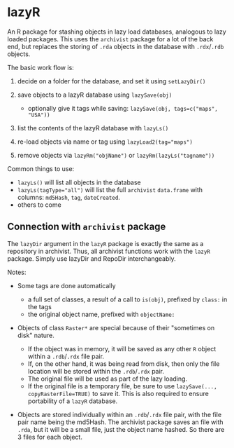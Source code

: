 # lazyR

An R package for stashing objects in lazy load databases, analogous to lazy loaded packages.
This uses the `archivist` package for a lot of the back end, but replaces the storing of `.rda` objects in the database with `.rdx`/`.rdb` objects.

The basic work flow is:

1. decide on a folder for the database, and set it using `setLazyDir()`

2. save objects to a lazyR database using `lazySave(obj)`

    - optionally give it tags while saving: `lazySave(obj, tags=c("maps", "USA"))`

3. list the contents of the lazyR database with `lazyLs()`
4. re-load objects via name or tag using `lazyLoad2(tag="maps")`
5. remove objects via `lazyRm("objName")` or `lazyRm(lazyLs("tagname"))`

Common things to use:

- `lazyLs()` will list all objects in the database
- `lazyLs(tagType="all")` will list the full `archivist` `data.frame` with columns: `md5Hash`, `tag`, `dateCreated`.
- others to come

## Connection with `archivist` package

The `lazyDir` argument in the `lazyR` package is exactly the same as a repository in archivist.
Thus, all archivist functions work with the `lazyR` package. Simply use lazyDir and RepoDir interchangeably.

Notes:

- Some tags are done automatically

    - a full set of classes, a result of a call to `is(obj)`, prefixed by `class:` in the tags
    - the original object name, prefixed with `objectName:`    
    
- Objects of class `Raster*` are special because of their "sometimes on disk" nature. 

    - If the object was in memory, it will be saved as any other `R` object within a `.rdb`/`.rdx` file pair. 
    - If, on the other hand, it was being read from disk, then only the file location will be stored within the `.rdb`/`.rdx` pair. 
    - The original file will be used as part of the lazy loading.
    - If the original file is a temporary file, be sure to use `lazySave(..., copyRasterFile=TRUE)` to save it. This is also required to ensure portability of a `lazyR` database.

- Objects are stored individually within an `.rdb`/`.rdx` file pair, with the file pair name being the md5Hash. The archivist package saves an file with `.rda`, but it will be a small file, just the object name hashed. So there are 3 files for each object.
